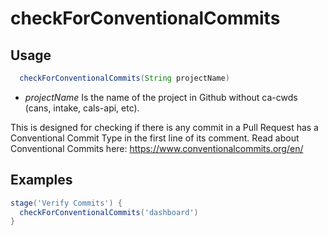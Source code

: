 # checkForConventionalCommits

## Usage

```groovy
  checkForConventionalCommits(String projectName)
```

* *projectName* Is the name of the project in Github without ca-cwds (cans, intake, cals-api, etc).

This is designed for checking if there is any commit in a Pull Request has a Conventional Commit Type in the first line of its comment.
Read about Conventional Commits here: https://www.conventionalcommits.org/en/

## Examples

```groovy
stage('Verify Commits') {
  checkForConventionalCommits('dashboard')
}
```
